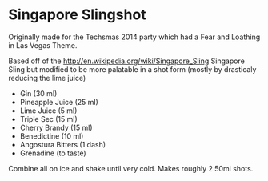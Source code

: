 Singapore Slingshot
===================

Originally made for the Techsmas 2014 party which had a Fear and Loathing in Las Vegas Theme.

Based off of the http://en.wikipedia.org/wiki/Singapore_Sling Singapore Sling but modified
to be more palatable in a shot form (mostly by drasticaly reducing the lime juice)

- Gin (30 ml)
- Pineapple Juice (25 ml)
- Lime Juice (5 ml)
- Triple Sec (15 ml)
- Cherry Brandy (15 ml)
- Benedictine (10 ml)
- Angostura Bitters (1 dash)
- Grenadine (to taste)

Combine all on ice and shake until very cold.  Makes roughly 2 50ml shots.
